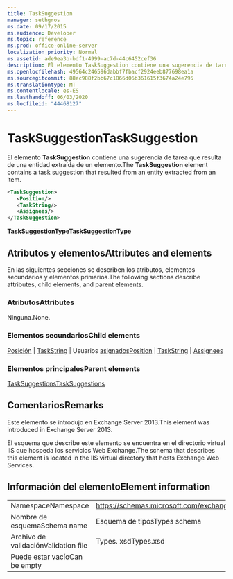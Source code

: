 ```yaml
---
title: TaskSuggestion
manager: sethgros
ms.date: 09/17/2015
ms.audience: Developer
ms.topic: reference
ms.prod: office-online-server
localization_priority: Normal
ms.assetid: ade9ea3b-bdf1-4999-ac7d-44c6452cef36
description: El elemento TaskSuggestion contiene una sugerencia de tarea que resulta de una entidad extraída de un elemento.
ms.openlocfilehash: 49564c246596dabbf7fbacf2924eeb877698ea1a
ms.sourcegitcommit: 88ec988f2bb67c1866d06b361615f3674a24e795
ms.translationtype: MT
ms.contentlocale: es-ES
ms.lasthandoff: 06/03/2020
ms.locfileid: "44468127"
---
```

# <a name="tasksuggestion"></a><span data-ttu-id="f8334-103">TaskSuggestion</span><span class="sxs-lookup"><span data-stu-id="f8334-103">TaskSuggestion</span></span>

<span data-ttu-id="f8334-104">El elemento **TaskSuggestion** contiene una sugerencia de tarea que resulta de una entidad extraída de un elemento.</span><span class="sxs-lookup"><span data-stu-id="f8334-104">The **TaskSuggestion** element contains a task suggestion that resulted from an entity extracted from an item.</span></span> 
  
```XML
<TaskSuggestion>
   <Position/>
   <TaskString/>
   <Assignees/>
</TaskSuggestion>
```

<span data-ttu-id="f8334-105">**TaskSuggestionType**</span><span class="sxs-lookup"><span data-stu-id="f8334-105">**TaskSuggestionType**</span></span>

## <a name="attributes-and-elements"></a><span data-ttu-id="f8334-106">Atributos y elementos</span><span class="sxs-lookup"><span data-stu-id="f8334-106">Attributes and elements</span></span>

<span data-ttu-id="f8334-107">En las siguientes secciones se describen los atributos, elementos secundarios y elementos primarios.</span><span class="sxs-lookup"><span data-stu-id="f8334-107">The following sections describe attributes, child elements, and parent elements.</span></span>
  
### <a name="attributes"></a><span data-ttu-id="f8334-108">Atributos</span><span class="sxs-lookup"><span data-stu-id="f8334-108">Attributes</span></span>

<span data-ttu-id="f8334-109">Ninguna.</span><span class="sxs-lookup"><span data-stu-id="f8334-109">None.</span></span>
  
### <a name="child-elements"></a><span data-ttu-id="f8334-110">Elementos secundarios</span><span class="sxs-lookup"><span data-stu-id="f8334-110">Child elements</span></span>

<span data-ttu-id="f8334-111">[Posición](position.md)  |  [TaskString](taskstring.md)  |  Usuarios [asignados](assignees.md)</span><span class="sxs-lookup"><span data-stu-id="f8334-111">[Position](position.md) | [TaskString](taskstring.md) | [Assignees](assignees.md)</span></span>
  
### <a name="parent-elements"></a><span data-ttu-id="f8334-112">Elementos principales</span><span class="sxs-lookup"><span data-stu-id="f8334-112">Parent elements</span></span>

[<span data-ttu-id="f8334-113">TaskSuggestions</span><span class="sxs-lookup"><span data-stu-id="f8334-113">TaskSuggestions</span></span>](tasksuggestions.md)
  
## <a name="remarks"></a><span data-ttu-id="f8334-114">Comentarios</span><span class="sxs-lookup"><span data-stu-id="f8334-114">Remarks</span></span>

<span data-ttu-id="f8334-115">Este elemento se introdujo en Exchange Server 2013.</span><span class="sxs-lookup"><span data-stu-id="f8334-115">This element was introduced in Exchange Server 2013.</span></span>
  
<span data-ttu-id="f8334-116">El esquema que describe este elemento se encuentra en el directorio virtual IIS que hospeda los servicios Web Exchange.</span><span class="sxs-lookup"><span data-stu-id="f8334-116">The schema that describes this element is located in the IIS virtual directory that hosts Exchange Web Services.</span></span>
  
## <a name="element-information"></a><span data-ttu-id="f8334-117">Información del elemento</span><span class="sxs-lookup"><span data-stu-id="f8334-117">Element information</span></span>

|||
|:-----|:-----|
|<span data-ttu-id="f8334-118">Namespace</span><span class="sxs-lookup"><span data-stu-id="f8334-118">Namespace</span></span>  <br/> |https://schemas.microsoft.com/exchange/services/2006/types  <br/> |
|<span data-ttu-id="f8334-119">Nombre de esquema</span><span class="sxs-lookup"><span data-stu-id="f8334-119">Schema name</span></span>  <br/> |<span data-ttu-id="f8334-120">Esquema de tipos</span><span class="sxs-lookup"><span data-stu-id="f8334-120">Types schema</span></span>  <br/> |
|<span data-ttu-id="f8334-121">Archivo de validación</span><span class="sxs-lookup"><span data-stu-id="f8334-121">Validation file</span></span>  <br/> |<span data-ttu-id="f8334-122">Types. xsd</span><span class="sxs-lookup"><span data-stu-id="f8334-122">Types.xsd</span></span>  <br/> |
|<span data-ttu-id="f8334-123">Puede estar vacío</span><span class="sxs-lookup"><span data-stu-id="f8334-123">Can be empty</span></span>  <br/> ||
   

